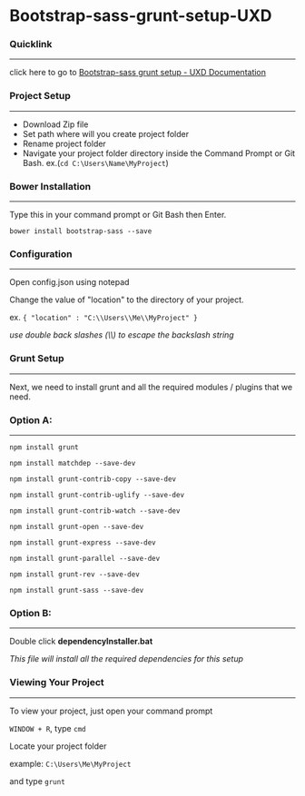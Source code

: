 # Bootstrap-sass-grunt-setup-UXD
### Quicklink

***

click here to go to [Bootstrap-sass grunt setup - UXD Documentation](http://iv3soj.github.io/Bootstrap-sass-grunt-setup-UXD/)

### Project Setup

***

* Download Zip file
* Set path where will you create project folder 
* Rename project folder 
* Navigate your project folder directory inside the Command Prompt or Git Bash. ex.(`cd C:\Users\Name\MyProject`)

### Bower Installation

***

Type this in your command prompt or Git Bash then Enter.

`bower install bootstrap-sass --save`

### Configuration

***

Open config.json using notepad

Change the value of "location" to the directory of your project.

ex. `{ "location" : "C:\\Users\\Me\\MyProject" }`

*use double back slashes (\\\\) to escape the backslash string*

### Grunt Setup

***

Next, we need to install grunt and all the required modules / plugins that we need.

### Option A:

***

`npm install grunt`

`npm install matchdep --save-dev`

`npm install grunt-contrib-copy --save-dev`

`npm install grunt-contrib-uglify --save-dev`

`npm install grunt-contrib-watch --save-dev`

`npm install grunt-open --save-dev`

`npm install grunt-express --save-dev`

`npm install grunt-parallel --save-dev`

`npm install grunt-rev --save-dev`

`npm install grunt-sass --save-dev`

### Option B:

***

Double click **dependencyInstaller.bat**

*This file will install all the required dependencies for this setup* 


### Viewing Your Project

***

To view your project, just open your command prompt

`WINDOW + R`, type `cmd`

Locate your project folder

example: `C:\Users\Me\MyProject`

and type `grunt`